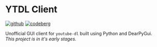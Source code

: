 # YTDL Client
[![github](https://img.shields.io/badge/repo-GitHub-%232EA043)](https://github.com/c3n7/ytdl-client)
[![codeberg](https://img.shields.io/badge/repo-Codeberg-%232185D0)](https://codeberg.org/c3n7/ytdl-cilent)
  
Unofficial GUI client for `youtube-dl` built using Python and DearPyGui.  
_This project is in it's early stages._